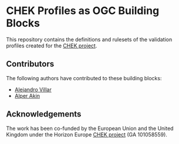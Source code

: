 # CHEK Profiles as OGC Building Blocks

This repository contains the definitions and rulesets of the validation profiles created for the
[CHEK project](https://chekdbp.eu/).

## Contributors

The following authors have contributed to these building blocks:

* [Alejandro Villar](https://github.com/avillar)
* [Alper Akin](https://github.com/alpertungakin)

## Acknowledgements

The work has been co-funded by the European Union and the United Kingdom under the 
Horizon Europe [CHEK project](https://www.ogc.org/initiatives/chek/) (GA 101058559).
